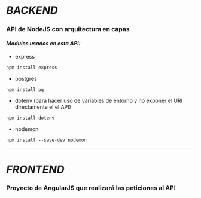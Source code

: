# ***BACKEND***

### API de NodeJS con arquitectura en capas

#### *Modulos usados en esta API:*
- express
```
npm install express
```
- postgres
```
npm install pg
```
- dotenv (para hacer uso de variables de entorno y no exponer el URI directamente el el API)
```
npm install dotenv
```
- nodemon
```
npm install --save-dev nodemon
```
---
# ***FRONTEND***

### Proyecto de AngularJS que realizará las peticiones al API